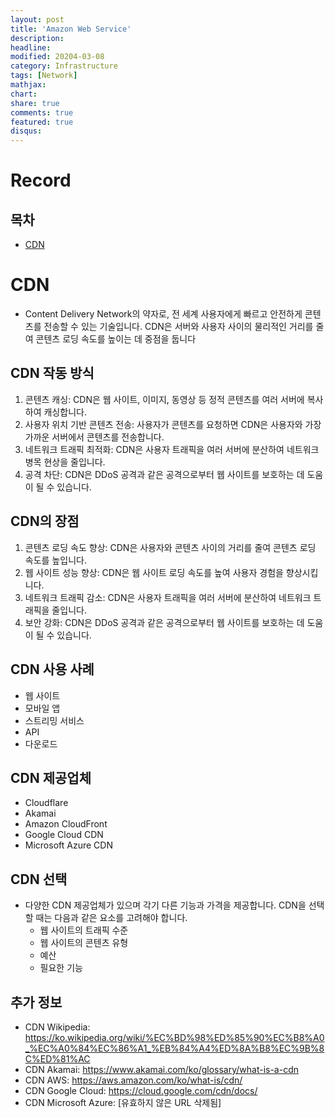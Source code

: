 ```yaml
---
layout: post
title: 'Amazon Web Service'
description:
headline:
modified: 20204-03-08
category: Infrastructure
tags: [Network]
mathjax:
chart:
share: true
comments: true
featured: true
disqus:
---
```


# Record


## 목차

-   [CDN](#CDN)

# CDN
- Content Delivery Network의 약자로, 전 세계 사용자에게 빠르고 안전하게 콘텐츠를 전송할 수 있는 기술입니다. CDN은 서버와 사용자 사이의 물리적인 거리를 줄여 콘텐츠 로딩 속도를 높이는 데 중점을 둡니다

## CDN 작동 방식

1. 콘텐츠 캐싱: CDN은 웹 사이트, 이미지, 동영상 등 정적 콘텐츠를 여러 서버에 복사하여 캐싱합니다.
2. 사용자 위치 기반 콘텐츠 전송: 사용자가 콘텐츠를 요청하면 CDN은 사용자와 가장 가까운 서버에서 콘텐츠를 전송합니다.
3. 네트워크 트래픽 최적화: CDN은 사용자 트래픽을 여러 서버에 분산하여 네트워크 병목 현상을 줄입니다.
4. 공격 차단: CDN은 DDoS 공격과 같은 공격으로부터 웹 사이트를 보호하는 데 도움이 될 수 있습니다.

## CDN의 장점
1. 콘텐츠 로딩 속도 향상: CDN은 사용자와 콘텐츠 사이의 거리를 줄여 콘텐츠 로딩 속도를 높입니다.
2. 웹 사이트 성능 향상: CDN은 웹 사이트 로딩 속도를 높여 사용자 경험을 향상시킵니다.
3. 네트워크 트래픽 감소: CDN은 사용자 트래픽을 여러 서버에 분산하여 네트워크 트래픽을 줄입니다.
4. 보안 강화: CDN은 DDoS 공격과 같은 공격으로부터 웹 사이트를 보호하는 데 도움이 될 수 있습니다.

## CDN 사용 사례
- 웹 사이트
- 모바일 앱
- 스트리밍 서비스
- API
- 다운로드

## CDN 제공업체
- Cloudflare
- Akamai
- Amazon CloudFront
- Google Cloud CDN
- Microsoft Azure CDN

## CDN 선택
- 다양한 CDN 제공업체가 있으며 각기 다른 기능과 가격을 제공합니다. CDN을 선택할 때는 다음과 같은 요소를 고려해야 합니다.
    - 웹 사이트의 트래픽 수준
    - 웹 사이트의 콘텐츠 유형
    - 예산
    - 필요한 기능

## 추가 정보
- CDN Wikipedia: https://ko.wikipedia.org/wiki/%EC%BD%98%ED%85%90%EC%B8%A0_%EC%A0%84%EC%86%A1_%EB%84%A4%ED%8A%B8%EC%9B%8C%ED%81%AC
- CDN Akamai: https://www.akamai.com/ko/glossary/what-is-a-cdn
- CDN AWS: https://aws.amazon.com/ko/what-is/cdn/
- CDN Google Cloud: https://cloud.google.com/cdn/docs/
- CDN Microsoft Azure: [유효하지 않은 URL 삭제됨]


